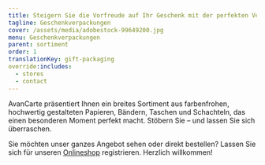 ```yaml
---
title: Steigern Sie die Vorfreude auf Ihr Geschenk mit der perfekten Verpackung!
tagline: Geschenkverpackungen
cover: /assets/media/adobestock-99649200.jpg
menu: Geschenkverpackungen
parent: sortiment
order: 1
translationKey: gift-packaging
override:includes:
  - stores
  - contact
---
```

AvanCarte präsentiert Ihnen ein breites Sortiment aus farbenfrohen, hochwertig gestalteten Papieren, Bändern, Taschen und Schachteln, das einen besonderen Moment perfekt macht. Stöbern Sie – und lassen Sie sich überraschen.

Sie möchten unser ganzes Angebot sehen oder direkt bestellen? Lassen Sie sich für unseren [Onlineshop](https://www.avancarte-shop.de/) registrieren. Herzlich willkommen!
